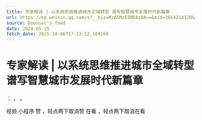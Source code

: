 ```yaml
---
title: 专家解读 | 以系统思维推进城市全域转型 谱写智慧城市发展时代新篇章
url: https://mp.weixin.qq.com/s?__biz=MzA5MzE5MDAzOA==&mid=2664214128&idx=6&sn=eee0447bdbf9cf7ce0e11d11d67ec08e
source: Doonsec's feed
date: 2024-05-25
fetch_date: 2025-10-06T17:13:52.109168
---
```


# 专家解读 | 以系统思维推进城市全域转型 谱写智慧城市发展时代新篇章

：
，
。

视频
小程序
赞
，轻点两下取消赞
在看
，轻点两下取消在看